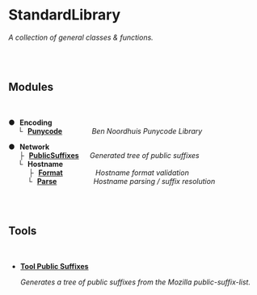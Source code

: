 
# StandardLibrary

*A collection of general classes & functions.*

<br>
<br>

## Modules

<br>

**●  Encoding**  
    **└  [Punycode]**                                              *Ben Noordhuis Punycode Library*

**●  Network**  
      **├  [PublicSuffixes]**                 *Generated tree of public suffixes*  
    **└  Hostname**  
          **├  [Format]**                                                   *Hostname format validation*  
        **└  [Parse]**                                                        *Hostname parsing / suffix resolution*

<br>
<br>

## Tools

<br>

-   **[Tool Public Suffixes]**
    
    *Generates a tree of public suffixes from the Mozilla public-suffix-list.*

<br>


<!----------------------------------------------------------------------------->

[PublicSuffixes]: Source/Network/PublicSuffixes.js
[Punycode]: Source/Encoding/Punycode.js
[Format]: Source/Network/Format.js
[Parse]: Source/Network/Parse.js

[Tool Public Suffixes]: Tools/PublicSuffixes
